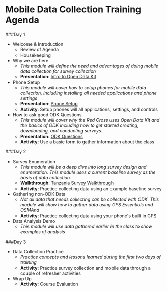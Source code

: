 Mobile Data Collection Training Agenda
==================

###Day 1
- Welcome & Introduction
  - Review of Agenda
  - Housekeeping
- Why we are here
  - *This module will define the need and advantages of doing mobile data collection for survey collection*
  - **Presentation**: [Intro to Open Data Kit](http://americanredcross.github.io/mobiledatacollection/materials/presentations/introtoodk/)
- Phone Setup
  - *This module will cover how to setup phones for mobile data collection, including installing all needed applications and phone settings*
  - **Presentation**: [Phone Setup](http://americanredcross.github.io/mobiledatacollection/materials/presentations/phonesetup/)
  - **Activity**: Setup phones will all applications, settings, and controls
- How to ask good ODK Questions
  - *This module will cover why the Red Cross uses Open Data Kit and the basics of ODK including how to get started creating, downloading, and conducting surveys.*
  - **Presentation**: [ODK Questions](http://americanredcross.github.io/mobiledatacollection/materials/presentations/question_types/)
  - **Activity**: Use a basic form to gather information about the class

###Day 2
- Survey Enumeration
  - *This module will be a deep dive into long survey design and enumeration. This module uses a current baseline survey as the basis of data collection.*
  - **Walkthrough**: [Tanzania Survey Walkthrough](http://americanredcross.github.io/mobiledatacollection/materials/presentations/mobiledatacollection/)
  - **Activity**: Practice collecting data using an example baseline survey
- Gathering non-ODK Data
  - *Not all data that needs collecting can be collected with ODK. This module will show how to gather data using GPS Essentials and OSMAnd*
  - **Activity**: Practice collecting data using your phone's built in GPS
- Data Analysis Demo
  - *This module will use data gathered earlier in the class to show examples of analysis*

###Day 3
- Data Collection Practice
  - *Practice concepts and lessons learned during the first two days of training*
  - **Activity**: Practice survey collection and mobile data through a couple of refresher activities
- Wrap Up
  - **Activity**: Course Evaluation
